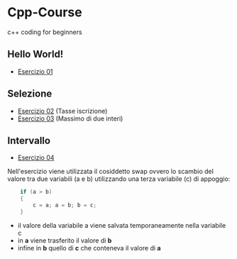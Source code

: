 # Cpp-Course
c++ coding for beginners

## Hello World!
- [Esercizio 01](https://github.com/scatanese/Cpp-Course/tree/main/Esercizio01)
## Selezione
- [Esercizio 02](https://github.com/scatanese/Cpp-Course/tree/main/Esercizio02) (Tasse iscrizione)
- [Esercizio 03](https://github.com/scatanese/Cpp-Course/tree/main/Esercizio03) (Massimo di due interi)
## Intervallo
- [Esercizio 04](https://github.com/scatanese/Cpp-Course/tree/main/Esercizio04)

Nell'esercizio viene utilizzata il cosiddetto swap ovvero lo scambio del valore tra due variabili (a e b) utilizzando una terza variabile (c) di appoggio:
```cpp
    if (a > b)
    {
        c = a; a = b; b = c;
    }
```
- il valore della variabile a viene salvata temporaneamente nella variabile c
- in **a** viene trasferito il valore di **b**
- infine in **b** quello di **c** che conteneva il valore di **a**
